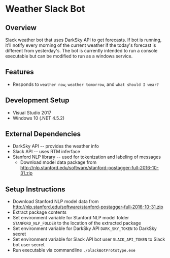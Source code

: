 # Weather Slack Bot

## Overview 

Slack weather bot that uses DarkSky API to get forecasts. If bot is running, it'll notify every morning of the current weather if the today's forecast is different from yesterday's. The bot is currently intended to run a console executable but can be modified to run as a windows service.

## Features

* Responds to `weather now`, `weather tomorrow`, and `what should I wear?`

## Development Setup

* Visual Studio 2017
* Windows 10 (.NET 4.5.2)

## External Dependencies

* DarkSky API -- provides the weather info
* Slack API -- uses RTM inferface 
* Stanford NLP library -- used for tokenization and labeling of messages
  * Download model data package from http://nlp.stanford.edu/software/stanford-postagger-full-2016-10-31.zip

## Setup Instructions

* Download Stanford NLP model data from http://nlp.stanford.edu/software/stanford-postagger-full-2016-10-31.zip
* Extract package contents
* Set environment variable for Stanford NLP model folder `STANFORD_NLP_FOLDER` to the location of the extracted package
* Set environment variable for DarkSky API `DARK_SKY_TOKEN` to DarkSky secret
* Set environment variable for Slack API bot user `SLACK_API_TOKEN` to Slack bot user secret
* Run executable via commandline `./SlackBotPrototype.exe`





